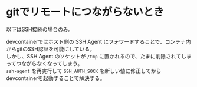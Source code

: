 # gitでリモートにつながらないとき

以下はSSH接続の場合のみ。

devcontainerではホスト側の SSH Agent にフォワードすることで、コンテナ内からgitのSSH認証を可能にしている。  
しかし、SSH Agent のソケットが `/tmp` に置かれるので、たまに削除されてしまってつながらなくなってしまう。  
`ssh-agent` を再実行して `SSH_AUTH_SOCK` を新しい値に修正してからdevcontainerを起動することで解決する。
